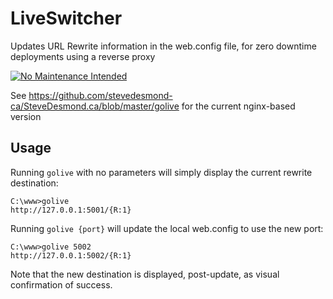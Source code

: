 # LiveSwitcher
Updates URL Rewrite information in the web.config file, for zero downtime deployments using a reverse proxy

[![No Maintenance Intended](http://unmaintained.tech/badge.svg)](http://unmaintained.tech/)

See https://github.com/stevedesmond-ca/SteveDesmond.ca/blob/master/golive for the current nginx-based version

## Usage

Running `golive` with no parameters will simply display the current rewrite destination:

    C:\www>golive
    http://127.0.0.1:5001/{R:1}
    
Running `golive {port}` will update the local web.config to use the new port:

    C:\www>golive 5002
    http://127.0.0.1:5002/{R:1}
    
Note that the new destination is displayed, post-update, as visual confirmation of success.
